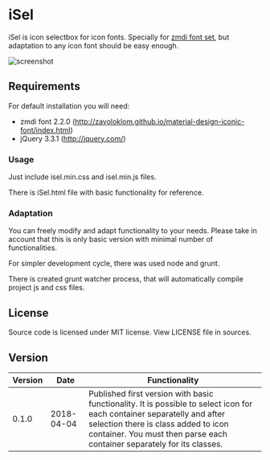 # iSel

iSel is icon selectbox for icon fonts. Specially for [zmdi font set](http://http://zavoloklom.github.io/material-design-iconic-font/index.html "zmdi font set"), but adaptation to any icon font should be easy enough.

![screenshot](https://lucorp.sk/image/projects/isel/isel_001.png)

## Requirements

For default installation you will need:
- zmdi font 2.2.0 (http://zavoloklom.github.io/material-design-iconic-font/index.html)
- jQuery 3.3.1 (http://jquery.com/)

### Usage

Just include isel.min.css and isel.min.js files.

There is iSel.html file with basic functionality for reference.

### Adaptation

You can freely modify and adapt functionality to your needs. Please take in account that this is only basic version with minimal number of functionalities. 

For simpler development cycle, there was used node and grunt.

There is created grunt watcher process, that will automatically compile project js and css files.

## License

Source code is licensed under MIT license. View LICENSE file in sources.

## Version

| Version | Date | Functionality |
| ------------ | ------------ | ------------ |
| 0.1.0 | 2018-04-04  |  Published first version with basic functionality. It is possible to select icon for each container separatelly and after selection there is class added to icon container. You must then parse each container separately for its classes. |
